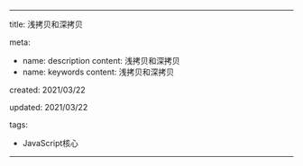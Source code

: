 ---

title: 浅拷贝和深拷贝

meta:
  - name: description
    content: 浅拷贝和深拷贝
  - name: keywords
    content: 浅拷贝和深拷贝

created: 2021/03/22

updated: 2021/03/22
 
tags:
  - JavaScript核心

---
